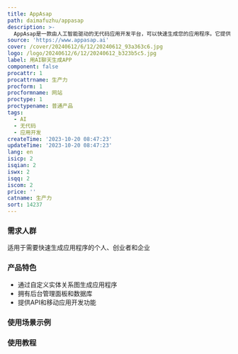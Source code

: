 ```yaml
---
title: AppAsap
path: daimafuzhu/appasap
description: >-
  AppAsap是一款由人工智能驱动的无代码应用开发平台，可以快速生成您的应用程序。它提供了后台管理面板、数据库、API和移动应用等功能。您可以使用自定义的实体关系图来定义数据结构，然后通过对话与AI聊天生成应用程序。
source: 'https://www.appasap.ai'
cover: /cover/20240612/6/12/20240612_93a363c6.jpg
logo: /logo/20240612/6/12/20240612_b323b5c5.jpg
label: 用AI聊天生成APP
component: false
procattr: 1
procattrname: 生产力
procform: 1
procformname: 网站
proctype: 1
proctypename: 普通产品
tags:
  - AI
  - 无代码
  - 应用开发
createTime: '2023-10-20 08:47:23'
updateTime: '2023-10-20 08:47:23'
lang: en
isicp: 2
isqian: 2
iswx: 2
isqq: 2
iscom: 2
price: ''
catname: 生产力
sort: 14237
---
```




### 需求人群
适用于需要快速生成应用程序的个人、创业者和企业

### 产品特色
- 通过自定义实体关系图生成应用程序
- 拥有后台管理面板和数据库
- 提供API和移动应用开发功能

### 使用场景示例


### 使用教程


  
